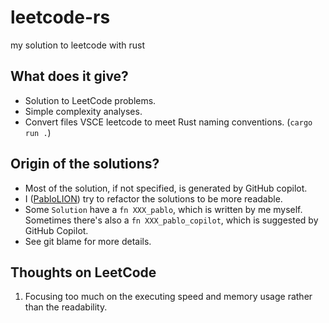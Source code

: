 # leetcode-rs

my solution to leetcode with rust

## What does it give?

- Solution to LeetCode problems.
- Simple complexity analyses.
- Convert files VSCE leetcode to meet Rust naming conventions. (`cargo run .`)

## Origin of the solutions?

- Most of the solution, if not specified, is generated by GitHub copilot.
- I ([PabloLION](https://github.com/PabloLION)) try to refactor the solutions to be more readable.
- Some `Solution` have a `fn XXX_pablo`, which is written by me myself. Sometimes there's also a `fn XXX_pablo_copilot`, which is suggested by GitHub Copilot.
- See git blame for more details.

## Thoughts on LeetCode

1. Focusing too much on the executing speed and memory usage rather than the readability.
